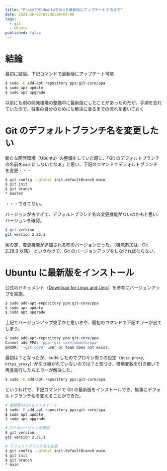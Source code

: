 ```yaml
---
title: "Proxy下のUbuntuでGitを最新版にアップデートするまで"
date: 2021-06-02T08:45:00+09:00
tags:
  - git
  - ubuntu
published: false
---
```


# 結論

最初に結論。下記コマンドで最新版にアップデート可能

```sh
$ sudo -E add-apt-repository ppa:git-core/ppa
$ sudo apt update
$ sudo apt upgrade
```

以前にも別の開発環境の整備中に最新版にしたことがあったのだが、手順を忘れていたので、将来の自分のためにも解決に至るまでの流れを書いておく

# Git のデフォルトブランチ名を変更したい

新たな開発環境（Ubuntu）の整備をしていた際に、「Git のデフォルトブランチの名前を`main`にしないとなぁ」と思い、下記のコマンドでデフォルトブランチを変更・・・

```sh
$ git config --global init.defaultBranch main
$ git init
$ git branch
* master
```

・・・できてない。

バージョンが古すぎて、デフォルトブランチ名の変更機能がないのかもと思い、バージョンを確認。

```sh
$ git version
git version 2.25.1
```

案の定、変更機能が追加される前のバージョンだった。（機能追加は、Git 2.28.0 以降）
というわけで、Git のバージョンアップをしなければならない。

# Ubuntu に最新版をインストール

公式のドキュメント（[Download for Linux and Unix](https://git-scm.com/download/linux)）を参考にバージョンアップを実施。

```sh
$ sudo add-apt-repository ppa:git-core/ppa
$ sudo apt update
$ sudo apt upgrade
```

上記でバージョンアップ完了かと思いきや、最初のコマンドで下記エラーが出てしまう。

```sh
$ sudo add-apt-repository ppa:git-core/ppa
Cannot add PPA: 'ppa:~git-core/ubuntu/ppa'
ERROR: '~git-core' user or team does not exist.
```

最初は？となったが、sudo したのでプロキシ周りの設定（`http_proxy`, `https_proxy`）が引き継がれていないのでは？と気づき、環境変数を引き継いで再度実行したらエラーが解決した。

```sh
$ sudo -E add-apt-repository ppa:git-core/ppa
```

というわけで、下記コマンドで Git の最新版をインストールでき、無事にデフォルトブランチ名を変えることができた。

```sh
# 最新版のGitをインストール
$ sudo -E add-apt-repository ppa:git-core/ppa
$ sudo apt update
$ sudo apt upgrade

# Gitのバージョンを確認
$ git version
git version 2.31.1

# デフォルトブランチ名を変更
$ git config --global init.defaultBranch main
$ git init
$ git branch
* main
```
